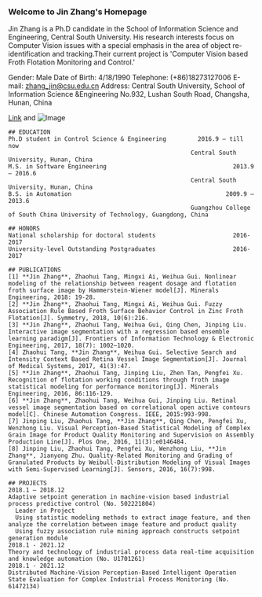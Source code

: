 ### Welcome to Jin Zhang's Homepage

Jin Zhang is a Ph.D candidate in the School of Information Science and Engineering, Central South University. His research interests focus on Computer Vision issues with a special emphasis in the area of object re-identification and tracking.Their current project is 'Computer Vision based Froth Flotation Monitoring and Control.'

Gender: Male
Date of Birth: 4/18/1990
Telephone: (+86)18273127006
E-mail: zhang_jin@csu.edu.cn
Address: Central South University, 
         School of Information Science &Engineering
         No.932, Lushan South Road, Changsha, Hunan, China

[Link](url) and ![Image](src)
```
## EDUCATION
Ph.D student in Control Science & Engineering 		  2016.9 – till now 
                                                    Central South University, Hunan, China
M.S. in Software Engineering 						            2013.9 – 2016.6 
                                                    Central South University, Hunan, China
B.S. in Automation 						                      2009.9 – 2013.6 
                                                    Guangzhou College of South China University of Technology, Guangdong, China

## HONORS
National scholarship for doctoral students						2016-2017
University-level Outstanding Postgraduates						2016-2017

## PUBLICATIONS
[1] **Jin Zhang**, Zhaohui Tang, Mingxi Ai, Weihua Gui. Nonlinear modeling of the relationship between reagent dosage and flotation froth surface image by Hammerstein-Wiener model[J]. Minerals Engineering, 2018: 19-28.
[2] **Jin Zhang**, Zhaohui Tang, Mingxi Ai, Weihua Gui. Fuzzy Association Rule Based Froth Surface Behavior Control in Zinc Froth Flotation[J]. Symmetry, 2018, 10(6):216.
[3] **Jin Zhang**, Zhaohui Tang, Weihua Gui, Qing Chen, Jinping Liu. Interactive image segmentation with a regression based ensemble learning paradigm[J]. Frontiers of Information Technology & Electronic Engineering, 2017, 18(7): 1002–1020.
[4] Zhaohui Tang, **Jin Zhang**, Weihua Gui. Selective Search and Intensity Context Based Retina Vessel Image Segmentation[J]. Journal of Medical Systems, 2017, 41(3):47.
[5] **Jin Zhang**, Zhaohui Tang, Jinping Liu, Zhen Tan, Pengfei Xu. Recognition of flotation working conditions through froth image statistical modeling for performance monitoring[J]. Minerals Engineering, 2016, 86:116-129.
[6] **Jin Zhang**, Zhaohui Tang, Weihua Gui, Jinping Liu. Retinal vessel image segmentation based on correlational open active contours model[C]. Chinese Automation Congress. IEEE, 2015:993-998. 
[7] Jinping Liu, Zhaohui Tang, **Jin Zhang**, Qing Chen, Pengfei Xu, Wenzhong Liu. Visual Perception-Based Statistical Modeling of Complex Grain Image for Product Quality Monitoring and Supervision on Assembly Production Line[J]. Plos One, 2016, 11(3):e0146484.
[8] Jinping Liu, Zhaohui Tang, Pengfei Xu, Wenzhong Liu, **Jin Zhang**, Jianyong Zhu. Quality-Related Monitoring and Grading of Granulated Products by Weibull-Distribution Modeling of Visual Images with Semi-Supervised Learning[J]. Sensors, 2016, 16(7):998.

## PROJECTS
2018.1 – 2018.12
Adaptive setpoint generation in machine-vision based industrial process predictive control (No. 502221804)
  Leader in Project
  Using statistic modeling methods to extract image feature, and then analyze the correlation between image feature and product quality
  Using fuzzy association rule mining approach constructs setpoint generation module
2018.1 - 2021.12
Theory and technology of industrial process data real-time acquisition and knowledge automation (No. U1701261)
2018.1 - 2021.12
Distributed Machine-Vision Perception-Based Intelligent Operation State Evaluation for Complex Industrial Process Monitoring (No. 61472134)

